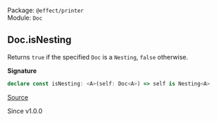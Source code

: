 Package: `@effect/printer`<br />
Module: `Doc`<br />

## Doc.isNesting

Returns `true` if the specified `Doc` is a `Nesting`, `false` otherwise.

**Signature**

```ts
declare const isNesting: <A>(self: Doc<A>) => self is Nesting<A>
```

[Source](https://github.com/Effect-TS/effect/tree/main/packages/printer/src/Doc.ts#L414)

Since v1.0.0